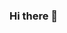
### Hi there 👋

<!--
**420ku/420ku** is a ✨ _special_ ✨ repository because its `README.md` (this file) appears on your GitHub profile.

![](https://komarev.com/ghpvc/?username=420ku)

Here are some ideas to get you started:

- 🔭 I’m currently working on ...
- 🌱 I’m currently learning ...
- 👯 I’m looking to collaborate on ...
- 🤔 I’m looking for help with ...
- 💬 Ask me about ...
- 📫 How to reach me: ...
- 😄 Pronouns: ...
- ⚡ Fun fact: ...
-->
